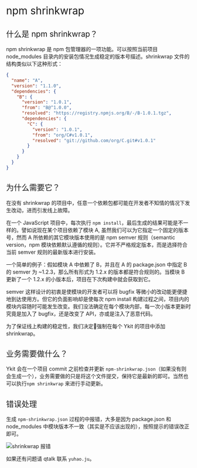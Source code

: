 <h1 style="font-weight: normal"> npm shrinkwrap </h1>

<h2 style="font-weight: normal"> 什么是 npm shrinkwrap？ </h2>

npm shrinkwrap 是 npm 包管理器的一项功能。可以按照当前项目 node_modules 目录内的安装包情况生成稳定的版本号描述。shrinkwrap 文件的结构类似以下这种形式：

```json
{
  "name": "A",
  "version": "1.1.0",
  "dependencies": {
    "B": {
      "version": "1.0.1",
      "from": "B@^1.0.0",
      "resolved": "https://registry.npmjs.org/B/-/B-1.0.1.tgz",
      "dependencies": {
        "C": {
          "version": "1.0.1",
          "from": "org/C#v1.0.1",
          "resolved": "git://github.com/org/C.git#v1.0.1"
        }
      }
    }
  }
}
```

<h2 style="font-weight: normal"> 为什么需要它？ </h2>

在没有 shrinkwrap 的项目中，任意一个依赖包都可能在开发者不知情的情况下发生改动，进而引发线上故障。

在一个 JavaScript 项目中，每次执行 `npm install`，最后生成的结果可能是不一样的。譬如说现在某个项目依赖了模块 A, 虽然我们可以为它指定一个固定的版本号，然而 A 所依赖的其它模块版本使用的是 npm semver 规则（semantic version，npm 模块依赖默认遵循的规则）。它并不严格规定版本，而是选择符合当前 semver 规则的最新版本进行安装。

一个简单的例子：假如模块 A 中依赖了 B，并且在 A 的 package.json 中指定 B 的 semver 为 ~1.2.3，那么所有形式为 1.2.x 的版本都是符合规则的。当模块 B 更新了一个 1.2.x 的小版本后，项目在下次构建中就会获取到它。

semver 这样设计的初衷是使模块的开发者可以将 bugfix 等微小的改动能更便捷地到达使用方。但它的负面影响却是使每次 npm install 构建过程之间，项目内的模块内容随时可能发生改变。我们没法确定在每个模块内部，每一次小版本更新时究竟是加入了 bugfix，还是改变了 API，亦或是注入了恶意代码。

为了保证线上构建的稳定性，我们决定强制在每个 Ykit 的项目中添加 shrinkwrap。

<h2 style="font-weight: normal"> 业务需要做什么？ </h2>

Ykit 会在一个项目 commit 之前检查并更新 `npm-shrinkwrap.json`（如果没有则会生成一个），业务需要做的只是将这个文件提交，保持它是最新的即可。当然也可以执行`npm shrinkwrap` 来进行手动更新。

<h2 style="font-weight: normal"> 错误处理 </h2>

生成 `npm-shrinkwrap.json` 过程的中报错，大多是因为 package.json 和 node_modules 中模块版本不一致（其实是不应该出现的），按照提示的错误改正即可。

![shrinkwrap 报错](http://ww1.sinaimg.cn/large/6af705b8gw1fabnozkuojj20iw09g41u.jpg)

如果还有问题请 qtalk 联系 `yuhao.ju`。
